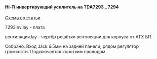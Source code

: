 #### Hi-Fi инвертирующий усилитель на TDA7293 _ 7294 
[Схема со статьи](http://www.electroclub.info/invest/tda7294/invert_7293-4.htm)

7293inv.lay - плата

вентиляция.lay - чертёр решётки вентиляции для корпуса от ATX БП.


Собрано. Вход Jack 6.5мм на задней панели, рядом регулятор громкости. Подключается коротким проводом.